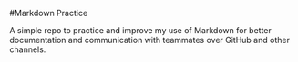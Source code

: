 #Markdown Practice

A simple repo to practice and improve my use of Markdown for better documentation and communication with teammates over GitHub and other channels.
